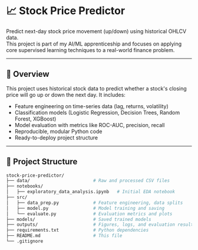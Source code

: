 # 📈 Stock Price Predictor

Predict next-day stock price movement (up/down) using historical OHLCV data.  
This project is part of my AI/ML apprenticeship and focuses on applying core supervised learning techniques to a real-world finance problem.

---

## 🧠 Overview

This project uses historical stock data to predict whether a stock's closing price will go up or down the next day. It includes:

- Feature engineering on time-series data (lag, returns, volatility)
- Classification models (Logistic Regression, Decision Trees, Random Forest, XGBoost)
- Model evaluation with metrics like ROC-AUC, precision, recall
- Reproducible, modular Python code
- Ready-to-deploy project structure

---

## 📁 Project Structure

```bash
stock-price-predictor/
├── data/                        # Raw and processed CSV files
├── notebooks/
│   ├── exploratory_data_analysis.ipynb   # Initial EDA notebook
├── src/
│   ├── data_prep.py             # Feature engineering, data splits
│   ├── model.py                 # Model training and saving
│   └── evaluate.py              # Evaluation metrics and plots
├── models/                      # Saved trained models
├── outputs/                     # Figures, logs, and evaluation results
├── requirements.txt             # Python dependencies
├── README.md                    # This file
└── .gitignore
